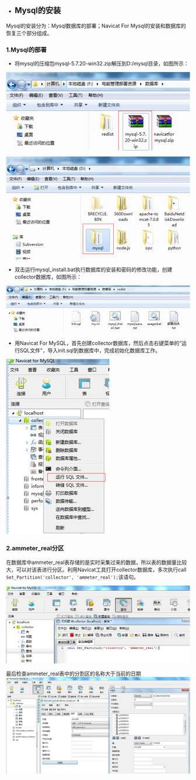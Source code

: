 * ## Mysql的安装

Mysql的安装分为：Mysql数据库的部署；Navicat For Mysql的安装和数据库的恢复三个部分组成。

### 1.Mysql的部署

* 将mysql的压缩包mysql-5.7.20-win32.zip解压到D:/mysql目录，如图所示：

![](/assets/mysql_exe.png)

![](/assets/mysql_dir.png)

* 双击运行mysql\_install.bat执行数据库的安装和密码的修改功能，创建collector数据库，如图所示：

![](/assets/mysql_install.png)

* 用Navicat For MySQL，首先创建collector数据库，然后点击右键菜单的“运行SQL文件"，导入init.sql到数据库中，完成初始化数据库工作。

![](/assets/mysql_restore.png)

### 2.ammeter\_real分区

在数据库中ammeter\_real表存储的是实时采集过来的数据，所以表的数据量比较大，可以对该表进行分区。利用Navicat工具打开collector数据库，多次执行call `Set_Partition('collector', 'ammeter_real');`该语句。

![](/assets/real_partion.png)

最后检查ammeter\_real表中的分割区的名称大于当前的日期![](/assets/mysql_partion_view.png)





